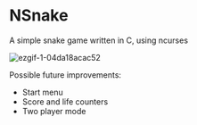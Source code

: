# NSnake
A simple snake game written in C, using ncurses

![ezgif-1-04da18acac52](https://user-images.githubusercontent.com/84699546/125702786-ccf1b97e-ff6d-43cc-bd10-4f3645502f35.gif)

Possible future improvements:
* Start menu
* Score and life counters
* Two player mode
